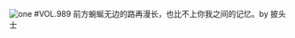 ![one](http://image.wufazhuce.com/FnEdDsbtl4S7K4hSqKCUSkT6I5aJ)
#VOL.989
前方蜿蜒无边的路再漫长，也比不上你我之间的记忆。by 披头士